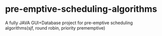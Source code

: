 # pre-emptive-scheduling-algorithms
A fully JAVA GUI+Database project for pre-emptive scheduling algorithms(sjf, round robin, priority prememptive) 
